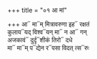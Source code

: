 +++
title = "०१ आ मां"

+++
आ᳓ मा᳓म् मित्रावरुणा इह᳓ रक्षतं  
कुलाय᳓यद् विश्व᳓यन् मा᳓ न आ᳓ गन्  
अजकावं᳓ दुर्दृ᳓शीकं तिरो᳓ दधे  
मा᳓ मा᳓म् प᳓द्येन र᳓पसा विदत् त्स᳓रुः